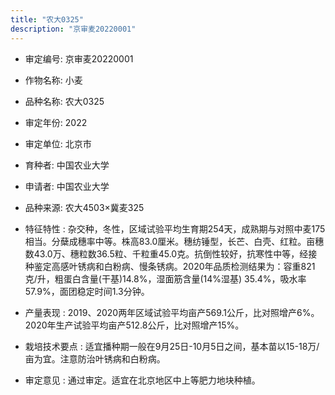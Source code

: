 ```yaml
---
title: "农大0325"
description: "京审麦20220001"
---
```

* 审定编号:  京审麦20220001

*  作物名称:  小麦

*  品种名称:  农大0325

*  审定年份:  2022

*  审定单位:  北京市

* 育种者:  中国农业大学

*  申请者:  中国农业大学

*  品种来源:  农大4503×冀麦325

*  特征特性 : 
杂交种，冬性，区域试验平均生育期254天，成熟期与对照中麦175相当。分蘖成穗率中等。株高83.0厘米。穗纺锤型，长芒、白壳、红粒。亩穗数43.0万、穗粒数36.5粒、千粒重45.0克。抗倒性较好，抗寒性中等，经接种鉴定高感叶锈病和白粉病、慢条锈病。2020年品质检测结果为：容重821克/升，粗蛋白含量(干基)14.8%，湿面筋含量(14%湿基) 35.4%，吸水率57.9%，面团稳定时间1.3分钟。
 
*  产量表现 : 
2019、2020两年区域试验平均亩产569.1公斤，比对照增产6%。2020年生产试验平均亩产512.8公斤，比对照增产15%。

*  栽培技术要点 : 
适宜播种期一般在9月25日-10月5日之间，基本苗以15-18万/亩为宜。注意防治叶锈病和白粉病。

*  审定意见 : 
通过审定。适宜在北京地区中上等肥力地块种植。
